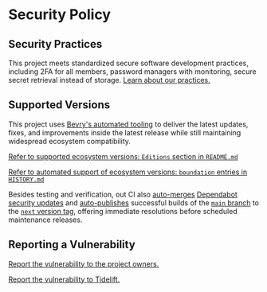 # Security Policy

## Security Practices

This project meets standardized secure software development practices, including 2FA for all members, password managers with monitoring, secure secret retrieval instead of storage. [Learn about our practices.](https://tidelift.com/funding/github/npm/file-url-to-path)

## Supported Versions

This project uses [Bevry's automated tooling](https://github.com/bevry/boundation) to deliver the latest updates, fixes, and improvements inside the latest release while still maintaining widespread ecosystem compatibility.

[Refer to supported ecosystem versions: `Editions` section in `README.md`](https://github.com/bevry/file-url-to-path/blob/main/README.md#Editions)

[Refer to automated support of ecosystem versions: `boundation` entries in `HISTORY.md`](https://github.com/bevry/file-url-to-path/blob/main/HISTORY.md)

Besides testing and verification, out CI also [auto-merges](https://docs.github.com/en/code-security/dependabot/working-with-dependabot/automating-dependabot-with-github-actions) [Dependabot security updates](https://docs.github.com/en/code-security/dependabot/dependabot-security-updates/about-dependabot-security-updates) and [auto-publishes](https://github.com/bevry-actions/npm) successful builds of the [`main` branch](https://github.com/bevry/wait/actions?query=branch%3Amain) to the [`next` version tag](https://www.npmjs.com/package/file-url-to-path?activeTab=versions), offering immediate resolutions before scheduled maintenance releases.

## Reporting a Vulnerability

[Report the vulnerability to the project owners.](https://github.com/bevry/file-url-to-path/security/advisories)

[Report the vulnerability to Tidelift.](https://tidelift.com/security)
